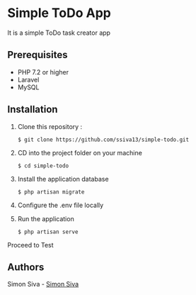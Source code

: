 # Simple ToDo App
It is a simple ToDo task creator app

## Prerequisites
- PHP 7.2 or higher
- Laravel
- MySQL


## Installation
1. Clone this repository :

	```
    $ git clone https://github.com/ssiva13/simple-todo.git
    ```

2. CD into the project folder on your machine

	```
    $ cd simple-todo
    ```


3. Install the application database

    ```
    $ php artisan migrate
    ```


4. Configure the .env file locally


5. Run the application

    ```
    $ php artisan serve
    ```

Proceed to Test

## Authors
Simon Siva - [Simon Siva](https://github.com/ssiva13)
